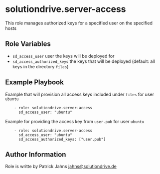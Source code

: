 # solutiondrive.server-access

This role manages authorized keys for a specified user on the specified hosts

## Role Variables

- `sd_access_user`  user the keys will be deployed for
- `sd_access_authorized_keys`  the keys that will be deployed (default: all keys in the directory `files`)


## Example Playbook

Example that will provision all access keys included under `files` for user `ubuntu`

```
    - role: solutiondrive.server-access
      sd_access_user: "ubuntu"
```

Example for providing the access key from `user.pub`  for user `ubuntu`

```
    - role: solutiondrive.server-access
      sd_access_user: "ubuntu"
      sd_access_authorized_keys: ["user.pub"]
```

## Author Information

Role is writte by Patrick Jahns <jahns@solutiondrive.de>